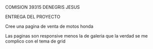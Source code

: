 COMISION 39315 DENEGRIS JESUS

ENTREGA DEL PROYECTO

Cree una pagina de venta de motos honda

Las paginas son responsive menos la de galeria que la verdad se me complico con el tema de grid
